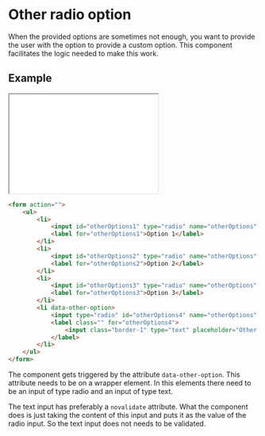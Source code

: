 # Other radio option

When the provided options are sometimes not enough, you want to provide the user with the option to provide a custom option. This component facilitates the logic needed to make this work.

## Example

<iframe src="../examples/form_other_radio.html" height="200"></iframe>

```HTML
<form action="">
    <ul>
        <li>
            <input id="otherOptions1" type="radio" name="otherOptions" value="1" required/>
            <label for="otherOptions1">Option 1</label>
        </li>
        <li>
            <input id="otherOptions2" type="radio" name="otherOptions" value="2" required/>
            <label for="otherOptions2">Option 2</label>
        </li>
        <li>
            <input id="otherOptions3" type="radio" name="otherOptions" value="3" required/>
            <label for="otherOptions3">Option 3</label>
        </li>
        <li data-other-option>
            <input type="radio" id="otherOptions4" name="otherOptions" value="" required />
            <label class="" for="otherOptions4">
                <input class="border-1" type="text" placeholder="Other option" novalidate />
            </label>
        </li>
    </ul>
</form>
```

The component gets triggered by the attribute `data-other-option`. This attribute needs to be on a wrapper element. In this elements there need to be an input of type radio and an input of type text.

The text input has preferably a `novalidate` attribute. What the component does is just taking the content of this input and puts it as the value of the radio input. So the text input does not needs to be validated.
